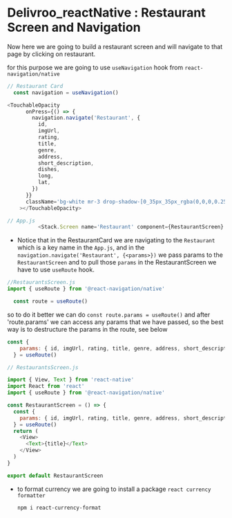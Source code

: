 # Delivroo_reactNative : Restaurant Screen and Navigation

Now here we are going to build a restaurant screen and will navigate to that page by clicking on restaurant.

for this purpose we are going to use `useNavigation` hook from `react-navigation/native`

```js
// Restaurant Card
  const navigation = useNavigation()

<TouchableOpacity
      onPress={() => {
        navigation.navigate('Restaurant', {
          id,
          imgUrl,
          rating,
          title,
          genre,
          address,
          short_description,
          dishes,
          long,
          lat,
        })
      }}
      className='bg-white mr-3 drop-shadow-[0_35px_35px_rgba(0,0,0,0.25)] rounded-md w-64'
    ></TouchableOpacity>
```

```js
// App.js
          <Stack.Screen name='Restaurant' component={RestaurantScreen} />
```

* Notice that in the RestaurantCard we are navigating to the `Restaurant` which is a key name in the `App.js`, and in the `navigation.navigate('Restaurant', {<params>})` we pass params to the `RestaurantScreen` and to pull those `params` in the RestaurantScreen we have to use `useRoute` hook.

```js
//RestaurantsScreen.js
import { useRoute } from '@react-navigation/native'

  const route = useRoute()
```

so to do it better we can do `const route.params = useRoute()` and after 'route.params' we can access any params that we have passed, so the best way is to destructure the params in the route, see below

```js
const {
    params: { id, imgUrl, rating, title, genre, address, short_description, dishes, long, lat },
  } = useRoute()
```

```js
// RestaurantsScreen.js

import { View, Text } from 'react-native'
import React from 'react'
import { useRoute } from '@react-navigation/native'

const RestaurantScreen = () => {
  const {
    params: { id, imgUrl, rating, title, genre, address, short_description, dishes, long, lat },
  } = useRoute()
  return (
    <View>
      <Text>{title}</Text>
    </View>
  )
}

export default RestaurantScreen
```

* to format currency we are going to install a package `react currency formatter`
  ```
  npm i react-currency-format
  ```

